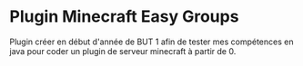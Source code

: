 # Plugin Minecraft Easy Groups
 Plugin créer en début d'année de BUT 1 afin de tester mes compétences en java pour coder un plugin de serveur minecraft à partir de 0.
